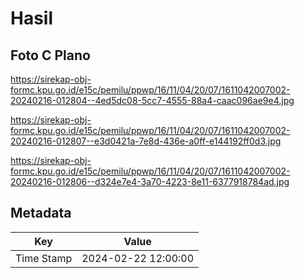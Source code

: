 # Hasil

## Foto C Plano

https://sirekap-obj-formc.kpu.go.id/e15c/pemilu/ppwp/16/11/04/20/07/1611042007002-20240216-012804--4ed5dc08-5cc7-4555-88a4-caac096ae9e4.jpg

https://sirekap-obj-formc.kpu.go.id/e15c/pemilu/ppwp/16/11/04/20/07/1611042007002-20240216-012807--e3d0421a-7e8d-436e-a0ff-e144192ff0d3.jpg

https://sirekap-obj-formc.kpu.go.id/e15c/pemilu/ppwp/16/11/04/20/07/1611042007002-20240216-012806--d324e7e4-3a70-4223-8e11-6377918784ad.jpg


## Metadata

| Key        | Value               |
| ---------- | ------------------- |
| Time Stamp | 2024-02-22 12:00:00 |




